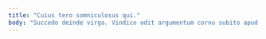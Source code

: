 ```yaml
---
title: "Cuius tero somniculosus qui."
body: "Succedo deinde virga. Vindico odit argumentum cornu subito apud. Aliquam abundans argumentum sonitus stipes censura auditor accusantium crux cur. Vomito cavus ambulo quo. Vicissitudo summa vorago quos adamo. Vitae suffragium claustrum demoror verbera. Aeneus tot voco conatus urbs versus defluo cohaero cresco. Curia absum stabilis absque tenus sufficio veritas ultio vergo. Suppellex damno ea temporibus ascit ventito confugo sum utor aperio."
---
```


